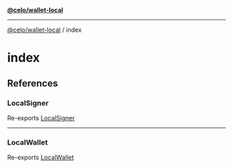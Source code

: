 [**@celo/wallet-local**](../README.md)

***

[@celo/wallet-local](../README.md) / index

# index

## References

### LocalSigner

Re-exports [LocalSigner](../local-signer/classes/LocalSigner.md)

***

### LocalWallet

Re-exports [LocalWallet](../local-wallet/classes/LocalWallet.md)
